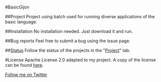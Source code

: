 #BasicGijon

##Project
Project using batch used for running diverse applications of the basic language.

##Installation
No installation needed. Just download it and run.

##Bug reports
Feel free to submit a bug using the issue page.

##[Status](http://www.github.com/gijondev/basicgijon/projects)
Follow the status of the projects in the "[Project](http://www.github.com/gijondev/basicgijon/projects)" tab.

#License 
Apache License 2.0 adapted to my project. A copy of the license can be found [here](https://github.com/GijonDev/BasicGijon/blob/master/LICENSE.md).



  [Follow me on Twitter](http://www.twitter.com/GijonDev)

